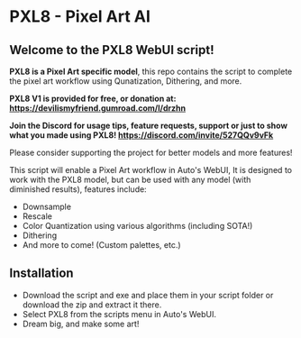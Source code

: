 # PXL8 - Pixel Art AI 

## Welcome to the PXL8 WebUI script!
**PXL8 is a Pixel Art specific model**, this repo contains the script to complete the pixel art workflow using Qunatization, Dithering, and more.

**PXL8 V1 is provided for free, or donation at: https://devilismyfriend.gumroad.com/l/drzhn**

**Join the Discord for usage tips, feature requests, support or just to show what you made using PXL8! https://discord.com/invite/527QQv9vFk**

Please consider supporting the project for better models and more features!

This script will enable a Pixel Art workflow in Auto's WebUI, It is designed to work with the PXL8 model, but can be used with any model (with diminished results), features include:

- Downsample
- Rescale
- Color Quantization using various algorithms (including SOTA!)
- Dithering
- And more to come! (Custom palettes, etc.)


## Installation

- Download the script and exe and place them in your script folder or download the zip and extract it there.
- Select PXL8 from the scripts menu in Auto's WebUI.
- Dream big, and make some art!